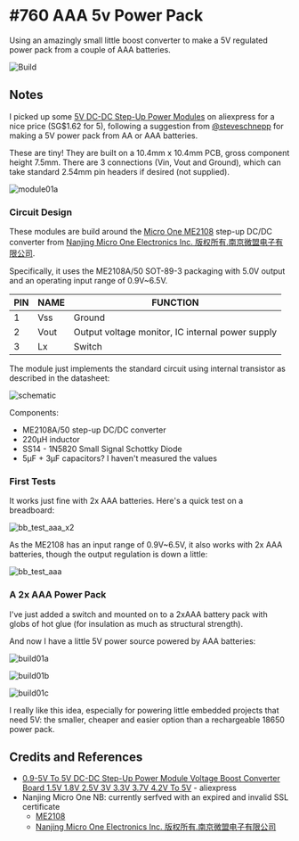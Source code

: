 # #760 AAA 5v Power Pack

Using an amazingly small little boost converter to make a 5V regulated power pack from a couple of AAA batteries.

![Build](./assets/AAA5vPower_build.jpg?raw=true)

## Notes

I picked up some
[5V DC-DC Step-Up Power Modules](https://www.aliexpress.com/item/1005006438496545.html) on aliexpress for a nice price (SG$1.62 for 5),
following a suggestion from [@steveschnepp](https://github.com/tardate/LittleArduinoProjects/issues/77)
for making a 5V power pack from AA or AAA batteries.

These are tiny! They are built on a 10.4mm x 10.4mm PCB, gross component height 7.5mm.
There are 3 connections (Vin, Vout and Ground), which can take standard 2.54mm pin headers if desired (not supplied).

![module01a](./assets/module01a.jpg)

### Circuit Design

These modules are build around the [Micro One ME2108](https://www.microne.com.cn/product/124.html) step-up DC/DC converter from
[Nanjing Micro One Electronics Inc. 版权所有.南京微盟电子有限公司](https://www.microne.com.cn/).

Specifically, it uses the ME2108A/50 SOT-89-3 packaging with 5.0V output
and an operating input range of 0.9V~6.5V.

| PIN | NAME | FUNCTION                                         |
|-----|------|--------------------------------------------------|
| 1   | Vss  | Ground                                           |
| 2   | Vout | Output voltage monitor, IC internal power supply |
| 3   | Lx   | Switch                                           |

The module just implements the standard circuit using internal transistor as described in the datasheet:

![schematic](./assets/AAA5vPower_schematic.jpg?raw=true)

Components:

* ME2108A/50 step-up DC/DC converter
* 220µH inductor
* SS14 - 1N5820 Small Signal Schottky Diode
* 5µF + 3µF capacitors? I haven't measured the values

### First Tests

It works just fine with 2x AAA batteries. Here's a quick test on a breadboard:

![bb_test_aaa_x2](./assets/bb_test_aaa_x2.jpg?raw=true)

As the ME2108 has an input range of 0.9V~6.5V, it also works with 2x AAA batteries,
though the output regulation is down a little:

![bb_test_aaa](./assets/bb_test_aaa.jpg?raw=true)

### A 2x AAA Power Pack

I've just added a switch and mounted on to a 2xAAA battery pack with globs of hot glue (for insulation as much as structural strength).

And now I have a little 5V power source powered by AAA batteries:

![build01a](./assets/build01a.jpg?raw=true)

![build01b](./assets/build01b.jpg?raw=true)

![build01c](./assets/build01c.jpg?raw=true)

I really like this idea, especially for powering little embedded projects that need 5V: the smaller, cheaper and easier option than a rechargeable 18650 power pack.

## Credits and References

* [0.9-5V To 5V DC-DC Step-Up Power Module Voltage Boost Converter Board 1.5V 1.8V 2.5V 3V 3.3V 3.7V 4.2V To 5V](https://www.aliexpress.com/item/1005006438496545.html) - aliexpress
* Nanjing Micro One NB: currently serfved with an expired and invalid SSL certificate
    * [ME2108](https://www.microne.com.cn/product/124.html)
    * [Nanjing Micro One Electronics Inc. 版权所有.南京微盟电子有限公司](https://www.microne.com.cn/)
